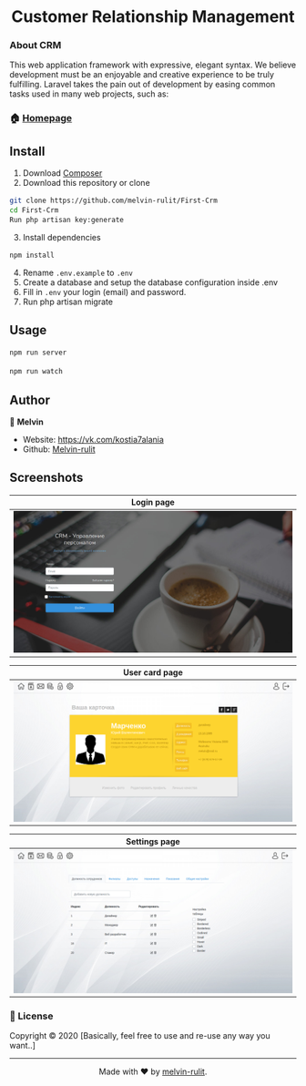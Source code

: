 <h1 align="center">Customer Relationship Management</h1>

### About CRM

This web application framework with expressive, elegant syntax. We believe development must be an enjoyable and creative experience to be truly fulfilling. Laravel takes the pain out of development by easing common tasks used in many web projects, such as:


### 🏠 [Homepage](https://github.com/melvin-rulit)

## Install
1) Download <a href="https://getcomposer.org/download/" target="_blank">Composer</a>
2) Download this repository or clone
```sh
git clone https://github.com/melvin-rulit/First-Crm
cd First-Crm
Run php artisan key:generate
```
3) Install dependencies
```sh
npm install
```
4) Rename ```.env.example``` to ```.env```
5) Create a database and setup the database configuration inside .env
6) Fill in ```.env``` your login (email) and password.
7) Run php artisan migrate


## Usage

```sh
npm run server

npm run watch
```


## Author

👤 **Melvin**

* Website: https://vk.com/kostia7alania
* Github: [Melvin-rulit](https://github.com/melvin-rulit)


## Screenshots

| Login page | 
| ------------ | 
|<img src="https://github.com/melvin-rulit/First-Crm/blob/master/public/images/screenshot/logo.png">|

| User card page | 
| ------------ | 
|<img src="https://github.com/melvin-rulit/First-Crm/blob/master/public/images/screenshot/usercard.png">|

| Settings page | 
| ------------ | 
|<img src="https://github.com/melvin-rulit/First-Crm/blob/master/public/images/screenshot/settings.png">|

### 📝 License

Copyright © 2020 [Basically, feel free to use and re-use any way you want..]


***
<div align=center>

Made with :heart: by [melvin-rulit](https://github.com/melvin-rulit).

</div>
